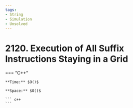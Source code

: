 ```yaml
---
tags:
- String
- Simulation
- Unsolved
---
```



# 2120. Execution of All Suffix Instructions Staying in a Grid

=== "C++"

    **Time:** $O()$

    **Space:** $O()$

    ``` c++
    ```